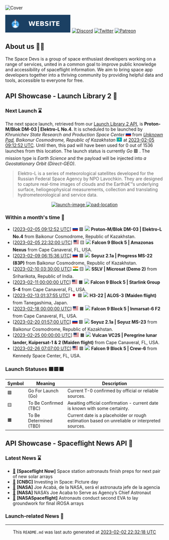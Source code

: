 ![Cover](https://raw.githubusercontent.com/TheSpaceDevs/Tutorials/main/assets/tsd_cover.png)


[![Website](https://raw.githubusercontent.com/TheSpaceDevs/Tutorials/e36b2c250ce7fcd4a801c1ed6cb1f9f9d031696b/assets/badge_tsd_website.svg)](https://thespacedevs.com/)
[![Discord](https://img.shields.io/badge/Discord-%237289DA.svg?style=for-the-badge&logo=discord&logoColor=white)](https://discord.gg/p7ntkNA)
[![Twitter](https://img.shields.io/badge/Twitter-%231DA1F2.svg?style=for-the-badge&logo=Twitter&logoColor=white)](https://twitter.com/TheSpaceDevs)
[![Patreon](https://img.shields.io/badge/Patreon-F96854?style=for-the-badge&logo=patreon&logoColor=white)](https://www.patreon.com/TheSpaceDevs)

## About us 🧑‍🚀
The Space Devs is a group of space enthusiast developers working on a range of
services, united in a common goal to improve public knowledge and accessibility
of spaceflight information. We aim to bring space app developers together into a
thriving community by providing helpful data and tools, accessible to everyone
for free.

## API Showcase - Launch Library 2 🚀

### Next Launch ⌛
The next space launch, retrieved from our
<a href="https://thespacedevs.com/llapi">Launch Library 2 API</a>, is
**Proton-M/Blok DM-03 | Elektro-L No.4**. It is scheduled to be launched by *Khrunichev State Research and Production Space Center*
<img width="17" src="https://raw.githubusercontent.com/lipis/flag-icons/main/flags/4x3/ru.svg" />
from *<a href="">Unknown Pad</a>, Baikonur Cosmodrome, Republic of Kazakhstan*
<img width="17" src="https://raw.githubusercontent.com/lipis/flag-icons/main/flags/4x3/kz.svg" />
at <a href="https://www.timeanddate.com/worldclock/fixedtime.html?iso=20230205T091252">2023-02-05 09:12:52 UTC</a>.  Until
then, this pad will have been used for 0
out of 1536 launches from this location. The launch status is currently
*Go* 🟩 . The mission type is
*Earth Science* and the payload will be injected
into *a Geostationary Orbit
(Direct-GEO)*.
<br>
<blockquote>
  Elektro-L is a series of meteorological satellites developed for the Russian Federal Space Agency by NPO Lavochkin. They are designed to capture real-time images of clouds and the Earthâ€™s underlying surface, heliogeophysical measurements, collection and translating hydrometeorological and service data.
</blockquote>

<p float="left" align="center">
  <a href="https://en.wikipedia.org/wiki/Proton-M" >
    <img alt="launch-image" height="200" src="https://spacelaunchnow-prod-east.nyc3.digitaloceanspaces.com/media/launcher_images/proton-m_image_20191211081456.jpeg" />
  </a>
  <a href="" >
    <img alt="pad-location" height="200" src="https://spacelaunchnow-prod-east.nyc3.digitaloceanspaces.com/media/launch_images/location_15_20200803142517.jpg"  />
  </a>
</p>

### Within a month's time 📅
- \[<a href="https://www.timeanddate.com/worldclock/fixedtime.html?iso=20230205T091252">2023-02-05 09:12:52 UTC</a>\]  <img width="17" src="https://raw.githubusercontent.com/lipis/flag-icons/main/flags/4x3/ru.svg" /> 🟩  <a href="https://www.google.com/calendar/render?action=TEMPLATE&text=Proton-M/Blok DM-03 | Elektro-L No.4&location=Baikonur Cosmodrome, Republic of Kazakhstan&dates=20230205T091252Z%2F20230205T091252Z"><img border="0" width="15" src="https://upload.wikimedia.org/wikipedia/commons/a/a5/Google_Calendar_icon_%282020%29.svg"></a> **Proton-M/Blok DM-03 | Elektro-L No.4** from Baikonur Cosmodrome, Republic of Kazakhstan.
- \[<a href="https://www.timeanddate.com/worldclock/fixedtime.html?iso=20230205T223200">2023-02-05 22:32:00 UTC</a>\]  <img width="17" src="https://raw.githubusercontent.com/lipis/flag-icons/main/flags/4x3/us.svg" /> 🟨  <a href="https://www.google.com/calendar/render?action=TEMPLATE&text=Falcon 9 Block 5 | Amazonas Nexus&location=Cape Canaveral, FL, USA&dates=20230205T223200Z%2F20230206T023200Z"><img border="0" width="15" src="https://upload.wikimedia.org/wikipedia/commons/a/a5/Google_Calendar_icon_%282020%29.svg"></a> **Falcon 9 Block 5 | Amazonas Nexus** from Cape Canaveral, FL, USA.
- \[<a href="https://www.timeanddate.com/worldclock/fixedtime.html?iso=20230209T061536">2023-02-09 06:15:36 UTC</a>\]  <img width="17" src="https://raw.githubusercontent.com/lipis/flag-icons/main/flags/4x3/ru.svg" /> 🟩  <a href="https://www.google.com/calendar/render?action=TEMPLATE&text=Soyuz 2.1a | Progress MS-22 (83P)&location=Baikonur Cosmodrome, Republic of Kazakhstan&dates=20230209T061536Z%2F20230209T061536Z"><img border="0" width="15" src="https://upload.wikimedia.org/wikipedia/commons/a/a5/Google_Calendar_icon_%282020%29.svg"></a> **Soyuz 2.1a | Progress MS-22 (83P)** from Baikonur Cosmodrome, Republic of Kazakhstan.
- \[<a href="https://www.timeanddate.com/worldclock/fixedtime.html?iso=20230210T033000">2023-02-10 03:30:00 UTC</a>\]  <img width="17" src="https://raw.githubusercontent.com/lipis/flag-icons/main/flags/4x3/in.svg" /> 🟨  <a href="https://www.google.com/calendar/render?action=TEMPLATE&text=SSLV | Microsat (Demo 2)&location=Sriharikota, Republic of India&dates=20230210T033000Z%2F20230210T073000Z"><img border="0" width="15" src="https://upload.wikimedia.org/wikipedia/commons/a/a5/Google_Calendar_icon_%282020%29.svg"></a> **SSLV | Microsat (Demo 2)** from Sriharikota, Republic of India.
- \[<a href="https://www.timeanddate.com/worldclock/fixedtime.html?iso=20230211T000000">2023-02-11 00:00:00 UTC</a>\]  <img width="17" src="https://raw.githubusercontent.com/lipis/flag-icons/main/flags/4x3/us.svg" /> 🟧  <a href="https://www.google.com/calendar/render?action=TEMPLATE&text=Falcon 9 Block 5 | Starlink Group 5-4&location=Cape Canaveral, FL, USA&dates=20230211T000000Z%2F20230211T000000Z"><img border="0" width="15" src="https://upload.wikimedia.org/wikipedia/commons/a/a5/Google_Calendar_icon_%282020%29.svg"></a> **Falcon 9 Block 5 | Starlink Group 5-4** from Cape Canaveral, FL, USA.
- \[<a href="https://www.timeanddate.com/worldclock/fixedtime.html?iso=20230213T013755">2023-02-13 01:37:55 UTC</a>\]  <img width="17" src="https://raw.githubusercontent.com/lipis/flag-icons/main/flags/4x3/jp.svg" /> 🟩  <a href="https://www.google.com/calendar/render?action=TEMPLATE&text=H3-22 | ALOS-3 (Maiden flight)&location=Tanegashima, Japan&dates=20230213T013755Z%2F20230213T014415Z"><img border="0" width="15" src="https://upload.wikimedia.org/wikipedia/commons/a/a5/Google_Calendar_icon_%282020%29.svg"></a> **H3-22 | ALOS-3 (Maiden flight)** from Tanegashima, Japan.
- \[<a href="https://www.timeanddate.com/worldclock/fixedtime.html?iso=20230218T000000">2023-02-18 00:00:00 UTC</a>\]  <img width="17" src="https://raw.githubusercontent.com/lipis/flag-icons/main/flags/4x3/us.svg" /> 🟧  <a href="https://www.google.com/calendar/render?action=TEMPLATE&text=Falcon 9 Block 5 | Inmarsat-6 F2&location=Cape Canaveral, FL, USA&dates=20230218T000000Z%2F20230218T000000Z"><img border="0" width="15" src="https://upload.wikimedia.org/wikipedia/commons/a/a5/Google_Calendar_icon_%282020%29.svg"></a> **Falcon 9 Block 5 | Inmarsat-6 F2** from Cape Canaveral, FL, USA.
- \[<a href="https://www.timeanddate.com/worldclock/fixedtime.html?iso=20230220T015700">2023-02-20 01:57:00 UTC</a>\]  <img width="17" src="https://raw.githubusercontent.com/lipis/flag-icons/main/flags/4x3/ru.svg" /> 🟩  <a href="https://www.google.com/calendar/render?action=TEMPLATE&text=Soyuz 2.1a | Soyuz MS-23&location=Baikonur Cosmodrome, Republic of Kazakhstan&dates=20230220T015700Z%2F20230220T015700Z"><img border="0" width="15" src="https://upload.wikimedia.org/wikipedia/commons/a/a5/Google_Calendar_icon_%282020%29.svg"></a> **Soyuz 2.1a | Soyuz MS-23** from Baikonur Cosmodrome, Republic of Kazakhstan.
- \[<a href="https://www.timeanddate.com/worldclock/fixedtime.html?iso=20230225T000000">2023-02-25 00:00:00 UTC</a>\]  <img width="17" src="https://raw.githubusercontent.com/lipis/flag-icons/main/flags/4x3/us.svg" /> 🟧  <a href="https://www.google.com/calendar/render?action=TEMPLATE&text=Vulcan VC2S | Peregrine lunar lander, Kuipersat-1 &amp; 2 (Maiden flight)&location=Cape Canaveral, FL, USA&dates=20230225T000000Z%2F20230225T000000Z"><img border="0" width="15" src="https://upload.wikimedia.org/wikipedia/commons/a/a5/Google_Calendar_icon_%282020%29.svg"></a> **Vulcan VC2S | Peregrine lunar lander, Kuipersat-1 & 2 (Maiden flight)** from Cape Canaveral, FL, USA.
- \[<a href="https://www.timeanddate.com/worldclock/fixedtime.html?iso=20230226T070700">2023-02-26 07:07:00 UTC</a>\]  <img width="17" src="https://raw.githubusercontent.com/lipis/flag-icons/main/flags/4x3/us.svg" /> 🟩  <a href="https://www.google.com/calendar/render?action=TEMPLATE&text=Falcon 9 Block 5 | Crew-6&location=Kennedy Space Center, FL, USA&dates=20230226T070700Z%2F20230226T070700Z"><img border="0" width="15" src="https://upload.wikimedia.org/wikipedia/commons/a/a5/Google_Calendar_icon_%282020%29.svg"></a> **Falcon 9 Block 5 | Crew-6** from Kennedy Space Center, FL, USA.


### Launch Statuses 🟩🟨🟧
<p align="center">
    <table class="tg">
    <thead>
      <tr>
        <th class="tg-0pky">Symbol</th>
        <th class="tg-0pky">Meaning</th>
        <th class="tg-0pky">Description</th>
      </tr>
    </thead>
    <tbody>
      <tr>
        <td class="tg-0pky">🟩</td>
        <td class="tg-0pky">Go For Launch (Go)</td>
        <td class="tg-0pky">Current T-0 confirmed by official or reliable sources.</td>
      </tr>
      <tr>
        <td class="tg-0pky">🟨</td>
        <td class="tg-0pky">To Be Confirmed (TBC)</td>
        <td class="tg-0pky">Awaiting official confirmation - current date is known with some certainty.</td>
      </tr>
      <tr>
        <td class="tg-0pky">🟧</td>
        <td class="tg-0pky">To Be Determined (TBD)</td>
        <td class="tg-0pky">Current date is a placeholder or rough estimation based on unreliable or interpreted sources.</td>
      </tr>
    </tbody>
    </table>
</p>

## API Showcase - Spaceflight News API 📰

### Latest News ⌛
- <a href="https://spaceflightnow.com/2023/02/02/iss-us-eva-85/" >🔗</a> **[Spaceflight Now]** Space station astronauts finish preps for next pair of new solar arrays
- <a href="https://www.cnbc.com/2023/02/02/investing-in-space-picture-day.html" >🔗</a> **[CNBC]** Investing in Space: Picture day
- <a href="http://www.nasa.gov/press-release/joe-acab-de-la-nasa-ser-el-astronauta-jefe-de-la-agencia" >🔗</a> **[NASA]** Joe Acabá, de la NASA, será el astronauta jefe de la agencia
- <a href="http://www.nasa.gov/press-release/nasa-s-joe-acaba-to-serve-as-agency-s-chief-astronaut" >🔗</a> **[NASA]** NASA’s Joe Acaba to Serve as Agency’s Chief Astronaut
- <a href="https://www.nasaspaceflight.com/2023/02/us-eva-84/" >🔗</a> **[NASASpaceflight]** Astronauts conduct second EVA to lay groundwork for final iROSA arrays


### Launch-related News 🚀



<hr>
  <div align="center">
  This <code>README.md</code> was last auto generated at <a href="https://www.timeanddate.com/worldclock/fixedtime.html?iso=20230202T223218">2023-02-02 22:32:18 UTC</a>
  <br>
  <!-- <a href="https://medium.com/@g.h.garrett" target="_blank">Learn to add space launches to your profile here!</a> -->
</div>